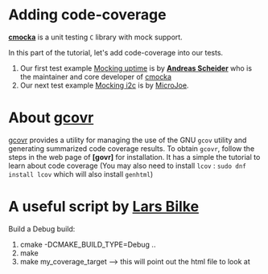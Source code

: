 # Adding code-coverage

[cmocka]: https://api.cmocka.org/
[Mocking uptime]: Uptime/README.md
[Mocking i2c]:    I2C/README.md
[Andreas Scheider]: https://cryptomilk.org/
[MicroJoe]: https://blog.microjoe.org/2017/unit-tests-c-cmocka-coverage-cmake.html

**[cmocka]** is a unit testing `C` library with mock support.

In this part of the tutorial, let's add code-coverage into our tests.

1. Our first test example [Mocking uptime] is by **[Andreas Scheider]** who is the maintainer and core developer of [cmocka]
2. Our next test example [Mocking i2c] is by [MicroJoe]. 

[gcovr]: https://gcovr.com/en/stable/
[code coverage script]: https://github.com/bilke/cmake-modules/blob/master/CodeCoverage.cmake
[Lars Bilke]: https://github.com/bilke
# About **[gcovr]**
[gcovr] provides a utility for managing the use of the GNU `gcov` utility and generating summarized code coverage results. 
To obtain `gcovr`, follow the steps in the web page of **[govr]** for installation. It has a simple the tutorial to learn about code coverage
(You may also need to install `lcov` : `sudo dnf install lcov` which will also install `genhtml`)


# A useful script by **[Lars Bilke]**

  Build a Debug build:
  1.  cmake -DCMAKE_BUILD_TYPE=Debug ..
  2.  make
  3.  make my_coverage_target --> this will point out the html file to look at





